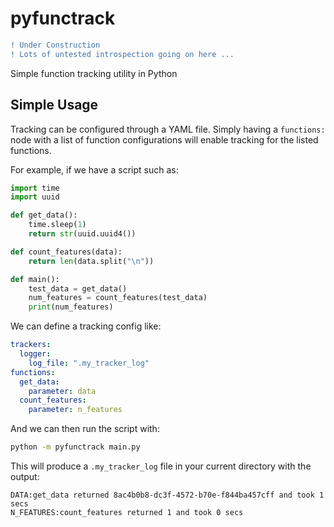 # pyfunctrack

``` diff
! Under Construction
! Lots of untested introspection going on here ...
```

Simple function tracking utility in Python

## Simple Usage

Tracking can be configured through a YAML file. Simply having a `functions:` node with a list of function
configurations will enable tracking for the listed functions.

For example, if we have a script such as:

``` py
import time
import uuid

def get_data():
    time.sleep(1)
    return str(uuid.uuid4())

def count_features(data):
    return len(data.split("\n"))

def main():
    test_data = get_data()
    num_features = count_features(test_data)
    print(num_features)
```

We can define a tracking config like:

``` yaml
trackers:
  logger:
    log_file: ".my_tracker_log"
functions:
  get_data:
    parameter: data
  count_features:
    parameter: n_features
```

And we can then run the script with:

``` bash
python -m pyfunctrack main.py
```

This will produce a `.my_tracker_log` file in your current directory with the output:

``` log
DATA:get_data returned 8ac4b0b8-dc3f-4572-b70e-f844ba457cff and took 1 secs
N_FEATURES:count_features returned 1 and took 0 secs
```